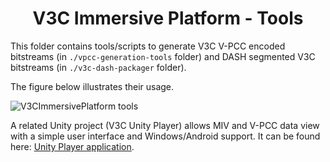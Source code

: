 <h1 align="center">V3C Immersive Platform - Tools</h1>

This folder contains tools/scripts to generate V3C V-PCC encoded bitstreams (in `./vpcc-generation-tools` folder) and DASH segmented V3C bitstreams (in `./v3c-dash-packager` folder).

The figure below illustrates their usage.

![V3CImmersivePlatform tools](docs/images/v3c-immersive-content-tools.png)

A related Unity project (V3C Unity Player) allows MIV and V-PCC data view with a simple user interface and Windows/Android support.
It can be found here: [Unity Player application](https://github.com/5G-MAG/rt-v3c-unity-player).
